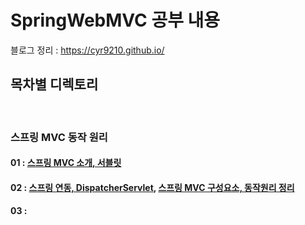 # SpringWebMVC 공부 내용
블로그 정리 : https://cyr9210.github.io/
   
##  목차별 디렉토리
<br>

### 스프링 MVC 동작 원리
#### 01 : [스프링 MVC 소개, 서블릿](https://cyr9210.github.io/2019/04/23/Spring/springwebmvc01/)

#### 02 : [스프링 연동, DispatcherServlet](https://cyr9210.github.io/2019/04/25/Spring/springwebmvc02/), [스프링 MVC 구성요소, 동작원리 정리](https://cyr9210.github.io/2019/04/30/Spring/springwebmvc03/)

#### 03 : 

